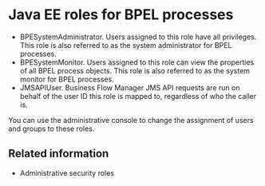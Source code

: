 <!-- image -->

# Java EE roles for BPEL processes

- BPESystemAdministrator. Users assigned to this role have all privileges.
This role is also referred to as the system administrator for BPEL
processes.
- BPESystemMonitor. Users assigned to this role can view the properties
of all BPEL process objects. This role is also referred to as the
system monitor for BPEL processes.
- JMSAPIUser. Business Flow Manager JMS API requests are run on
behalf of the user ID this role is mapped to, regardless of who the
caller is.

You can use the administrative console to change
the assignment of users and groups to these roles.

## Related information

- Administrative security roles